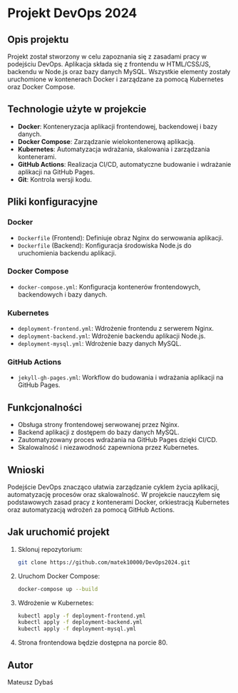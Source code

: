 # Projekt DevOps 2024

## Opis projektu

Projekt został stworzony w celu zapoznania się z zasadami pracy w podejściu DevOps. Aplikacja składa się z frontendu w HTML/CSS/JS, backendu w Node.js oraz bazy danych MySQL. Wszystkie elementy zostały uruchomione w kontenerach Docker i zarządzane za pomocą Kubernetes oraz Docker Compose.

## Technologie użyte w projekcie

- **Docker**: Konteneryzacja aplikacji frontendowej, backendowej i bazy danych.
- **Docker Compose**: Zarządzanie wielokontenerową aplikacją.
- **Kubernetes**: Automatyzacja wdrażania, skalowania i zarządzania kontenerami.
- **GitHub Actions**: Realizacja CI/CD, automatyczne budowanie i wdrażanie aplikacji na GitHub Pages.
- **Git**: Kontrola wersji kodu.

## Pliki konfiguracyjne

### Docker
- `Dockerfile` (Frontend): Definiuje obraz Nginx do serwowania aplikacji.
- `Dockerfile` (Backend): Konfiguracja środowiska Node.js do uruchomienia backendu aplikacji.

### Docker Compose
- `docker-compose.yml`: Konfiguracja kontenerów frontendowych, backendowych i bazy danych.

### Kubernetes
- `deployment-frontend.yml`: Wdrożenie frontendu z serwerem Nginx.
- `deployment-backend.yml`: Wdrożenie backendu aplikacji Node.js.
- `deployment-mysql.yml`: Wdrożenie bazy danych MySQL.

### GitHub Actions
- `jekyll-gh-pages.yml`: Workflow do budowania i wdrażania aplikacji na GitHub Pages.

## Funkcjonalności

- Obsługa strony frontendowej serwowanej przez Nginx.
- Backend aplikacji z dostępem do bazy danych MySQL.
- Zautomatyzowany proces wdrażania na GitHub Pages dzięki CI/CD.
- Skalowalność i niezawodność zapewniona przez Kubernetes.

## Wnioski

Podejście DevOps znacząco ułatwia zarządzanie cyklem życia aplikacji, automatyzację procesów oraz skalowalność. W projekcie nauczyłem się podstawowych zasad pracy z kontenerami Docker, orkiestracją Kubernetes oraz automatyzacją wdrożeń za pomocą GitHub Actions.

## Jak uruchomić projekt

1. Sklonuj repozytorium:
   ```bash
   git clone https://github.com/matek10000/DevOps2024.git
   ```
2. Uruchom Docker Compose:
   ```bash
   docker-compose up --build
   ```
3. Wdrożenie w Kubernetes:
   ```bash
   kubectl apply -f deployment-frontend.yml
   kubectl apply -f deployment-backend.yml
   kubectl apply -f deployment-mysql.yml
   ```
4. Strona frontendowa będzie dostępna na porcie 80.

## Autor

Mateusz Dybaś
